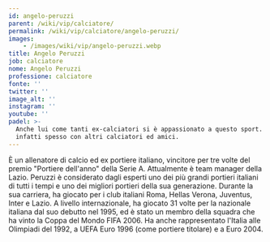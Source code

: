 ```yaml
---
id: angelo-peruzzi
parent: /wiki/vip/calciatore/
permalink: /wiki/vip/calciatore/angelo-peruzzi/
images:
    - /images/wiki/vip/angelo-peruzzi.webp
title: Angelo Peruzzi
job: calciatore
nome: Angelo Peruzzi
professione: calciatore
fonte: ''
twitter: ''
image_alt: ''
instagram: ''
youtube: ''
padel: >-
  Anche lui come tanti ex-calciatori si è appassionato a questo sport. Gioca
  infatti spesso con altri calciatori ed amici.
---
```

È un allenatore di calcio ed ex portiere italiano, vincitore per tre volte del premio "Portiere dell'anno" della Serie A. Attualmente è team manager della Lazio. Peruzzi è considerato dagli esperti uno dei più grandi portieri italiani di tutti i tempi e uno dei migliori portieri della sua generazione. Durante la sua carriera, ha giocato per i club italiani Roma, Hellas Verona, Juventus, Inter e Lazio. A livello internazionale, ha giocato 31 volte per la nazionale italiana dal suo debutto nel 1995, ed è stato un membro della squadra che ha vinto la Coppa del Mondo FIFA 2006. Ha anche rappresentato l'Italia alle Olimpiadi del 1992, a UEFA Euro 1996 (come portiere titolare) e a Euro 2004.